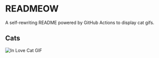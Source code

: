 # READMEOW

A self-rewriting README powered by GitHub Actions to display cat gifs.

## Cats

![In Love Cat GIF](https://media4.giphy.com/media/MDJ9IbxxvDUQM/200.gif?cid=9acd02dav6kzgqbauzz22cullr0v3ck7e8g2sp9n5gy9bjld&ep=v1_gifs_search&rid=200.gif&ct=g)
